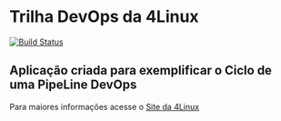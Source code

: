 # Trilha DevOps da 4Linux

<!-- Altere a Flag abaixo com sua URL do Travis -->
[![Build Status](https://travis-ci.com/silaspaixao20/DevOpsLab-HelloWorld.svg?branch=master)](https://travis-ci.com/silaspaixao20/DevOpsLab-HelloWorld)

## Aplicação criada para exemplificar o Ciclo de uma PipeLine DevOps


Para maiores informações acesse o [Site da 4Linux](https://www.4linux.com.br/cursos/devops)

